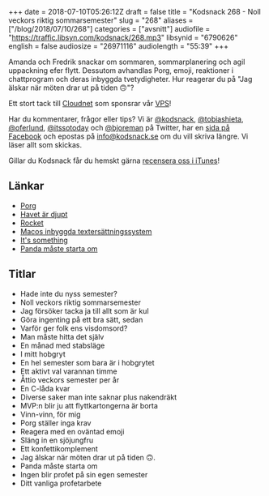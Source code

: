 +++
date = 2018-07-10T05:26:12Z
draft = false
title = "Kodsnack 268 - Noll veckors riktig sommarsemester"
slug = "268"
aliases = ["/blog/2018/07/10/268"]
categories = ["avsnitt"]
audiofile = "https://traffic.libsyn.com/kodsnack/268.mp3"
libsynid = "6790626"
english = false
audiosize = "26971116"
audiolength = "55:39"
+++

Amanda och Fredrik snackar om sommaren, sommarplanering och agil uppackning efer flytt. Dessutom avhandlas Porg, emoji, reaktioner i chattprogram och deras inbyggda tvetydigheter. Hur reagerar du på "Jag älskar när möten drar ut på tiden 🙃"?

Ett stort tack till [Cloudnet](http://www.cloudnet.se) som sponsrar vår [VPS](http://en.wikipedia.org/wiki/Virtual_private_server)!

Har du kommentarer, frågor eller tips? Vi är [@kodsnack](https://www.twitter.com/kodsnack), [@tobiashieta](https://www.twitter.com/tobiashieta), [@oferlund](https://www.twitter.com/oferlund), [@itssotoday](https://twitter.com/itssotoday) och [@bjoreman](https://www.twitter.com/bjoreman) på Twitter, har en [sida på Facebook](https://www.facebook.com/kodsnack) och epostas på [info@kodsnack.se](mailto:info@kodsnack.se) om du vill skriva längre. Vi läser allt som skickas.

Gillar du Kodsnack får du hemskt gärna [recensera oss i iTunes](http://itunes.apple.com/se/podcast/kodsnack/id561631498?l=en)!

## Länkar ##
* [Porg](https://en.wikipedia.org/wiki/List_of_Star_Wars_species_%28P%E2%80%93T%29#Porgs)
* [Havet är djupt](https://www.youtube.com/watch?v=0711wcrxlbc)
* [Rocket](https://matthewpalmer.net/rocket/)
* [Macos inbyggda textersättningssystem ](https://support.apple.com/kb/PH25699?locale=sv_SE)
* [It's something](http://knowyourmeme.com/photos/501682-its-something)
* [Panda måste starta om](https://imgflip.com/i/2donyx)

## Titlar ##
* Hade inte du nyss semester?
* Noll veckors riktig sommarsemester
* Jag försöker tacka ja till allt som är kul
* Göra ingenting på ett bra sätt, sedan
* Varför ger folk ens visdomsord?
* Man måste hitta det själv
* En månad med stabsläge
* I mitt hobgryt
* En hel semester som bara är i hobgrytet
* Ett aktivt val varannan timme
* Åttio veckors semester per år
* En C-låda kvar
* Diverse saker man inte saknar plus nakendräkt
* MVP:n blir ju att flyttkartongerna är borta
* Vinn-vinn, för mig
* Porg ställer inga krav
* Reagera med en oväntad emoji
* Släng in en sjöjungfru
* Ett konfettikomplement
* Jag älskar när möten drar ut på tiden 🙃.
* Panda måste starta om
* Ingen blir profet på sin egen semester
* Ditt vanliga profetarbete